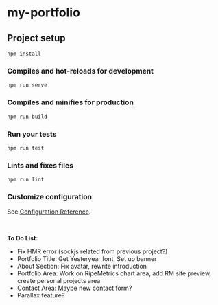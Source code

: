 # my-portfolio

## Project setup
```
npm install
```

### Compiles and hot-reloads for development
```
npm run serve
```

### Compiles and minifies for production
```
npm run build
```

### Run your tests
```
npm run test
```

### Lints and fixes files
```
npm run lint
```

### Customize configuration
See [Configuration Reference](https://cli.vuejs.org/config/).

<br>

<strong>To Do List:</strong>

- Fix HMR error (sockjs related from previous project?)
- Portfolio Title: Get Yesteryear font, Set up banner
- About Section: Fix avatar, rewrite introduction
- Portfolio Area: Work on RipeMetrics chart area, add RM site preview, create personal projects area
- Contact Area: Maybe new contact form?
- Parallax feature?
